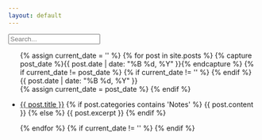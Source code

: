 ```yaml
---
layout: default
---
```


<div class="searchInput">
  <input type="text" id="search-input" placeholder="Search...">
    <p id="p-result-count" style="margin-top: 0px;"><span id="result-count"></span></p>
    <div class="resultBox">
      <!-- here list are inserted from javascript -->
  </div>
</div>

<ul id="post-list">
  {% assign current_date = '' %}
  {% for post in site.posts %}
    {% capture post_date %}{{ post.date | date: "%B %d, %Y" }}{% endcapture %}
    {% if current_date != post_date %}
      {% if current_date != '' %}
      {% endif %}
      <div class="date-separator">{{ post.date | date: "%B %d, %Y" }}</div>
    {% assign current_date = post_date %}
    {% endif %}
    <li class="post-item">
      <p>
      <a class="title" href="{{ site.baseurl }}{{ post.url | xml_escape }}">{{ post.title }}</a>
      {% if post.categories contains 'Notes' %}
        {{ post.content }}
      {% else %}
        {{ post.excerpt }}
      {% endif %}
        </p>
    </li>
  {% endfor %}
  {% if current_date != '' %}
  {% endif %}
</ul>


<script>
window.addEventListener("DOMContentLoaded", function() {
  var queryString = window.location.search;
  var urlParams = new URLSearchParams(queryString);
  var searchQuery = urlParams.get("search");

  if (searchQuery) {
    var searchInput = document.getElementById("search-input");
    searchInput.value = searchQuery;
    searchInput.dispatchEvent(new Event("input"));
  }

  var searchInput = document.getElementById("search-input");
  var postLists = document.querySelectorAll("#post-list ul");

  searchInput.addEventListener("input", function() {
    var searchQuery = searchInput.value.toLowerCase();

    postLists.forEach(function(ul) {
      var postItems = ul.querySelectorAll(".post-item");
      var anyMatchingPosts = false;

      postItems.forEach(function(post) {
        var postTitle = post.querySelector("a").textContent.toLowerCase();
        var postContent = post.querySelector("p").textContent.toLowerCase();

        if (postTitle.includes(searchQuery) || postContent.includes(searchQuery)) {
          post.style.display = "block"; // Show matching post
          anyMatchingPosts = true;
        } else {
          post.style.display = "none"; // Hide non-matching posts
        }
      });

      if (anyMatchingPosts) {
        ul.previousElementSibling.style.display = "block"; // Show date separator
      } else {
        ul.previousElementSibling.style.display = "none"; // Hide date separator
      }
    });
  });
});
</script>
<script src="/js/suggest.js"></script>
